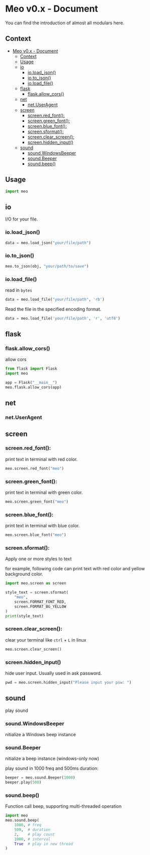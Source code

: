 # Meo v0.x - Document

You can find the introduction of almost all modulars here.

## Context

- [Meo v0.x - Document](#meo-v0x---document)
  - [Context](#context)
  - [Usage](#usage)
  - [io](#io)
    - [io.load\_json()](#ioload_json)
    - [io.to\_json()](#ioto_json)
    - [io.load\_file()](#ioload_file)
  - [flask](#flask)
    - [flask.allow\_cors()](#flaskallow_cors)
  - [net](#net)
    - [net.UserAgent](#netuseragent)
  - [screen](#screen)
    - [screen.red\_font():](#screenred_font)
    - [screen.green\_font():](#screengreen_font)
    - [screen.blue\_font():](#screenblue_font)
    - [screen.sformat():](#screensformat)
    - [screen.clear\_screen():](#screenclear_screen)
    - [screen.hidden\_input()](#screenhidden_input)
  - [sound](#sound)
    - [sound.WindowsBeeper](#soundwindowsbeeper)
    - [sound.Beeper](#soundbeeper)
    - [sound.beep()](#soundbeep)

## Usage

```python
import meo
```

## io

I/O for your file.

### io.load_json()

```python
data = meo.load_json("your/file/path")
```

### io.to_json()

```python
meo.to_json(obj, "your/path/to/save")
```

### io.load_file()

read in `bytes`
```python
data = meo.load_file("your/file/path", 'rb')
```

Read the file in the specified encoding format.
```python
data = meo.load_file('your/file/path', 'r', 'utf8')
```

## flask

### flask.allow_cors()

allow cors

```python
from flask import Flask
import meo

app = Flask("__main__")
meo.flask.allow_cors(app)
```

## net

### net.UserAgent

## screen

### screen.red_font():

print text in terminal with red color.

```python
meo.screen.red_font("meo")
```

### screen.green_font():

print text in terminal with green color.

```python
meo.screen.green_font("meo")
```

### screen.blue_font():

print text in terminal with blue color.

```python
meo.screen.blue_font("meo")
```

### screen.sformat():

Apply one or more styles to text

for example, following code can print text with red color and yellow background color.

```python
import meo.screen as screen

style_text = screen.sformat(
    "meo",
    screen.FORMAT_FONT_RED,
    screen.FORMAT_BG_YELLOW
)
print(style_text)
```

### screen.clear_screen():

clear your terminal like `ctrl` + `L` in linux

```python
meo.screen.clear_screen()
```

### screen.hidden_input()

hide user input. Usually used in ask password.

```python
pwd = meo.screen.hidden_input("Please input your psw: ")
```

## sound

play sound 

### sound.WindowsBeeper

nitialize a Windows beep instance

### sound.Beeper

nitialize a beep instance (windows-only now)

play sound in 1000 freq and 500ms duration:
```python
beeper = meo.sound.Beeper(1000)
beeper.play(500)
```

### sound.beep()

Function call beep, supporting multi-threaded operation

```python
import meo
meo.sound.beep(
    1000, # freq
    500,  # duration
    2,    # play count
    1000, # interval
    True  # play in new thread
)
```
